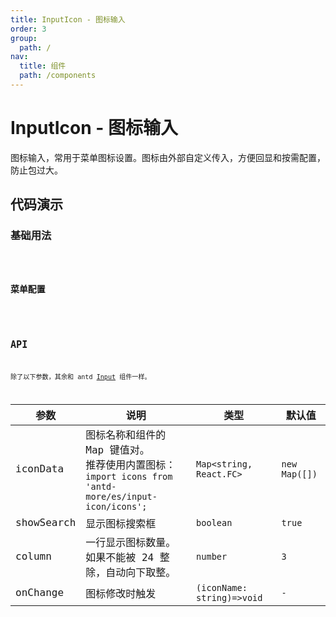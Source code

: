 ```yaml
---
title: InputIcon - 图标输入
order: 3
group:
  path: /
nav:
  title: 组件
  path: /components
---
```


# InputIcon - 图标输入

图标输入，常用于菜单图标设置。图标由外部自定义传入，方便回显和按需配置，防止包过大。

## 代码演示

### 基础用法

<code src="./demos/Demo1.tsx" />

### 菜单配置

<code src="./demos/modal-menu.tsx" />

## API

除了以下参数，其余和 antd [Input](https://ant.design/components/input-cn/) 组件一样。

参数 | 说明 | 类型 | 默认值 |
------------- | ------------- | ------------- | ------------- |
iconData  | 图标名称和组件的 Map 键值对。<br/>推荐使用内置图标：<br/>`import icons from 'antd-more/es/input-icon/icons';`  | `Map<string, React.FC>` | `new Map([])` |
showSearch  | 显示图标搜索框 | `boolean` | `true` |
column  | 一行显示图标数量。<br/>如果不能被 24 整除，自动向下取整。 | `number` | `3` |
onChange  | 图标修改时触发 | `(iconName: string)=>void` | `-` |
